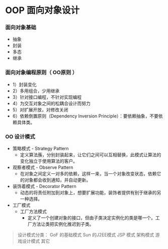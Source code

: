# OOP 面向对象设计
### 面向对象基础
- 抽象
- 封装
- 多态
- 继承

### 面向对象编程原则（ OO原则 ）
- 1）封装变化
- 2）多用组合，少用继承
- 3）针对接口编程，不针对实现编程
- 4）为交互对象之间的松耦合设计而努力
- 5）对扩展开放，对修改关闭
- 6）依赖倒置原则（Dependency Inversion Principle）：要依赖抽象，不要依赖具体类。

### OO 设计模式
- 策略模式 - Strategy Pattern
  - 定义算法蔟，分别封装起来，让它们之间可以互相替换，此模式让算法的变化独立于使用算法的客户。
- 观察者模式 - Observe Pattern
  - 在对象之间定义一对多的依赖，这样一来，当一个对象改变状态，依赖它的对象都会收到通知，并自动更新。
- 装饰着模式 - Decorator Pattern
  - 动态的将责任附加到对象上，想要扩展功能，装饰者提供有别于继承的另一种选择。
- 工厂模式
  - 工厂方法模式
    - 定义了一个创建对象的接口，但由子类决定实例化的类是哪一个。工厂方法让类把实例化推迟到子类。
  

> 设计模式分类：
> GoF 的基础模式
> Sun 的J2EE模式
> JSP 模式
> 架构模式
> 游戏设计模式
> 其它